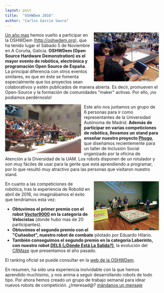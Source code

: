 ```yaml
---
layout: post
title:  "OSHWDem 2016"
author: "Carlos García Saura"
---
```


<img src="/historia/eventos/2016_OSHWDem/2016_OSHWDem_EduCombate.jpg" height="160px" style="float:right; margin-left:10px"/>

[Un año mas](/blog/2015/11/07/OSHWDem.html) hemos vuelto a participar en la OSHWDem (<http://oshwdem.org>), que ha tenido lugar el Sábado 5 de Noviembre en A Coruña, Galicia.
**OSHWDem (Open Source Hardware Demonstration) es el mayor evento de robótica, electrónica y programación Open Source de España**. La principal diferencia con otros eventos similares, es que en éste se fomenta especialmente que los proyectos sean colaborativos y estén publicados de manera abierta. Es decir, promueven el Open-Source y la formación de comunidades "maker" activas. Por ello, ¡no podíamos perdérnoslo!

<img src="/historia/eventos/2016_OSHWDem/2016_OSHWDem_siguelineas.jpg" height="160px" style="float:left; margin-right:10px"/>

Este año nos juntamos un grupo de 6 personas para ir como representantes de la Universidad Autónoma de Madrid. **Además de participar en varias competiciones de robótica, llevamos un stand para enseñar nuestro proyecto [Phogo](https://github.com/CRM-UAM/Phogo)**, que diseñamos recientemente para un taller de Inclusión Social organizado por la oficina de Atención a la Diversidad de la UAM. Los robots disponen de un rotulador y son muy fáciles de usar para la gente que está aprendiendo a programar, por lo que resultó muy atractivo para las personas que visitaron nuestro stand.

<img src="/historia/eventos/2016_OSHWDem/2016_OSHWDem_laberinto.jpg" height="160px" style="float:right; margin-left:10px"/>

En cuanto a las competiciones de robótica, tras la experiencia de Robolid en abril de 2016, no imaginábamos el éxito que tendríamos esta vez:

- **Obtuvimos el primer premio con el robot [Vector9000](https://github.com/CRM-UAM/Vector9000) en la categoría de Velocistas** (donde hubo mas de 20 participantes).
- **Obtuvimos el segundo premio con el "Cuñaobot", nuestro robot de combate** pilotado por Eduardo Hilario.
- **También conseguimos el segundo premio en la categoría Laberinto, con nuestro robot [DELS (¿Dónde Está La Salida?)](https://github.com/CRM-UAM/micromouse-DELS)**, la evolución del [CRMaze](https://github.com/CRM-UAM/CRMaze) que presentamos el año pasado.

El ranking oficial se puede consultar en la [web de la OSHWDem](http://oshwdem.org/competiciones-2016/).

En resumen, ha sido una experiencia inolvidable con la que hemos aprendido muchísimo, y nos anima a seguir desarrollando robots de todo tipo.
Por ahora hemos creado un grupo de trabajo semanal para idear nuevos robots de competición. ¿Interesad@? [mándanos un mensaje](/contacto)



